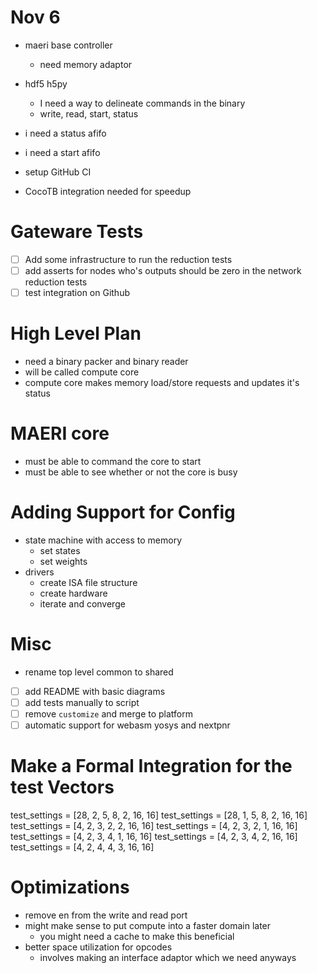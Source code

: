 # Nov 6
 - maeri base controller
   - need memory adaptor
 - hdf5 h5py
   - I need a way to delineate commands in the
binary
   - write, read, start, status
 - i need a status afifo
 - i need a start afifo
 - setup GitHub CI

 - CocoTB integration needed for speedup

# Gateware Tests
 - [ ] Add some infrastructure to run the reduction tests
 - [ ] add asserts for nodes who's outputs should be zero
in the network reduction tests
 - [ ] test integration on Github

# High Level Plan
 - need a binary packer and binary reader
 - will be called compute core
 - compute core makes memory load/store requests
 and updates it's status

# MAERI core
 - must be able to command the core to start
 - must be able to see whether or not the core
 is busy

# Adding Support for Config
 - state machine with access to memory
   - set states
   - set weights
 - drivers
   - create ISA file structure
   - create hardware
   - iterate and converge

# Misc
 - rename top level common to shared
 - [ ] add README with basic diagrams
 - [ ] add tests manually to script
 - [ ] remove `customize` and merge to platform
 - [ ] automatic support for webasm yosys and nextpnr

# Make a Formal Integration for the test Vectors
test_settings = [28, 2, 5, 8, 2, 16, 16]
test_settings = [28, 1, 5, 8, 2, 16, 16]
test_settings = [4, 2, 3, 2, 2, 16, 16]
test_settings = [4, 2, 3, 2, 1, 16, 16]
test_settings = [4, 2, 3, 4, 1, 16, 16]
test_settings = [4, 2, 3, 4, 2, 16, 16]
test_settings = [4, 2, 4, 4, 3, 16, 16]

# Optimizations
 - remove en from the write and read port
 - might make sense to put compute into a
faster domain later
   - you might need a cache to make this
beneficial
- better space utilization for opcodes
   - involves making an interface adaptor
   which we need anyways
